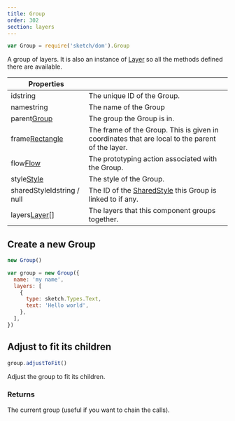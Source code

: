 ```yaml
---
title: Group
order: 302
section: layers
---
```


```javascript
var Group = require('sketch/dom').Group
```

A group of layers. It is also an instance of [Layer](#layer) so all the methods defined there are available.

| Properties                                                 |                                                                                                 |
| ---------------------------------------------------------- | ----------------------------------------------------------------------------------------------- |
| id<span class="arg-type">string</span>                     | The unique ID of the Group.                                                                     |
| name<span class="arg-type">string</span>                   | The name of the Group                                                                           |
| parent<span class="arg-type">[Group](#group)</span>        | The group the Group is in.                                                                      |
| frame<span class="arg-type">[Rectangle](#rectangle)</span> | The frame of the Group. This is given in coordinates that are local to the parent of the layer. |
| flow<span class="arg-type">[Flow](#flow)</span>            | The prototyping action associated with the Group.                                               |
| style<span class="arg-type">[Style](#style)</span>         | The style of the Group.                                                                         |
| sharedStyleId<span class="arg-type">string / null</span>   | The ID of the [SharedStyle](#sharedstyle) this Group is linked to if any.                       |
| layers<span class="arg-type">[Layer](#layer)[]</span>      | The layers that this component groups together.                                                 |

## Create a new Group

```javascript
new Group()
```

```javascript
var group = new Group({
  name: 'my name',
  layers: [
    {
      type: sketch.Types.Text,
      text: 'Hello world',
    },
  ],
})
```

## Adjust to fit its children

```javascript
group.adjustToFit()
```

Adjust the group to fit its children.

### Returns

The current group (useful if you want to chain the calls).
